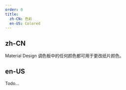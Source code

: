 ```yaml
---
order: 0
title:
  zh-CN: 色彩
  en-US: Colored
---
```


## zh-CN

Material Design 调色板中的任何颜色都可用于更改纸片颜色。

## en-US

Todo...
